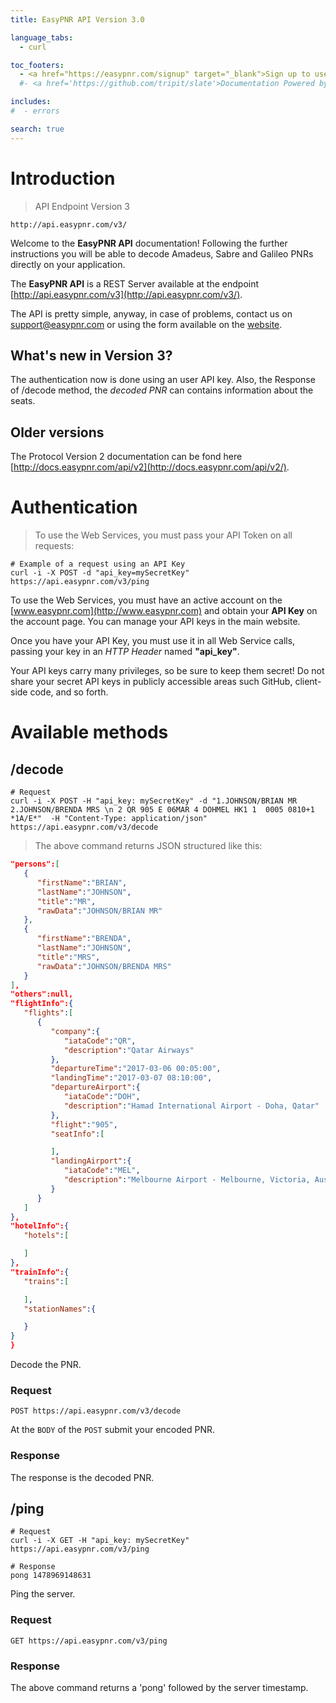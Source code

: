 ```yaml
---
title: EasyPNR API Version 3.0

language_tabs:
  - curl

toc_footers:
  - <a href="https://easypnr.com/signup" target="_blank">Sign up to use this API</a>
  #- <a href='https://github.com/tripit/slate'>Documentation Powered by Slate</a>

includes:
#  - errors

search: true
---
```


# Introduction

> API Endpoint Version 3

```
http://api.easypnr.com/v3/
```

Welcome to the **EasyPNR API** documentation! Following the further instructions you will be able to decode Amadeus, Sabre and Galileo PNRs directly on your application.

The **EasyPNR API** is a REST Server available at the endpoint [http://api.easypnr.com/v3](http://api.easypnr.com/v3/).

The API is pretty simple, anyway, in case of problems, contact us on [support@easypnr.com](mailto:support@easypnr.com) or using the form available on the [website](http://www.easypnr.com/contact).

## What's new in Version 3?

The authentication now is done using an user API key. Also, the Response of /decode method, the *decoded PNR* can contains information about the seats.

## Older versions

The Protocol Version 2 documentation can be fond here  [http://docs.easypnr.com/api/v2](http://docs.easypnr.com/api/v2/).

# Authentication

> To use the Web Services, you must pass your API Token on all requests:

```curl
# Example of a request using an API Key
curl -i -X POST -d "api_key=mySecretKey" https://api.easypnr.com/v3/ping
```

To use the Web Services, you must have an active account on the [www.easypnr.com](http://www.easypnr.com) and obtain your **API Key** on the account page. You can manage your API keys in the main website.

Once you have your API Key, you must use it in all Web Service calls, passing your key in an *HTTP Header* named **"api_key"**.

Your API keys carry many privileges, so be sure to keep them secret! Do not share your secret API keys in publicly accessible areas such GitHub, client-side code, and so forth.

# Available methods

## /decode

```curl
# Request
curl -i -X POST -H "api_key: mySecretKey" -d "1.JOHNSON/BRIAN MR  2.JOHNSON/BRENDA MRS \n 2 QR 905 E 06MAR 4 DOHMEL HK1 1  0005 0810+1 *1A/E*"  -H "Content-Type: application/json"  https://api.easypnr.com/v3/decode
```

> The above command returns JSON structured like this:

```json
"persons":[
   {
      "firstName":"BRIAN",
      "lastName":"JOHNSON",
      "title":"MR",
      "rawData":"JOHNSON/BRIAN MR"
   },
   {
      "firstName":"BRENDA",
      "lastName":"JOHNSON",
      "title":"MRS",
      "rawData":"JOHNSON/BRENDA MRS"
   }
],
"others":null,
"flightInfo":{
   "flights":[
      {
         "company":{
            "iataCode":"QR",
            "description":"Qatar Airways"
         },
         "departureTime":"2017-03-06 00:05:00",
         "landingTime":"2017-03-07 08:10:00",
         "departureAirport":{
            "iataCode":"DOH",
            "description":"Hamad International Airport - Doha, Qatar"
         },
         "flight":"905",
         "seatInfo":[

         ],
         "landingAirport":{
            "iataCode":"MEL",
            "description":"Melbourne Airport - Melbourne, Victoria, Australia"
         }
      }
   ]
},
"hotelInfo":{
   "hotels":[

   ]
},
"trainInfo":{
   "trains":[

   ],
   "stationNames":{

   }
}
}
```

Decode the PNR.

### Request

`POST https://api.easypnr.com/v3/decode`

At the `BODY` of the `POST` submit your encoded PNR.

### Response

The response is the decoded PNR.

<!-- aside class="success">
Remember — a happy kitten is an authenticated kitten!
</aside-->

## /ping

```curl
# Request
curl -i -X GET -H "api_key: mySecretKey"  https://api.easypnr.com/v3/ping
```

```text
# Response
pong 1478969148631
```
Ping the server.

### Request

`GET https://api.easypnr.com/v3/ping`

### Response

The above command returns a 'pong' followed by the server timestamp.
